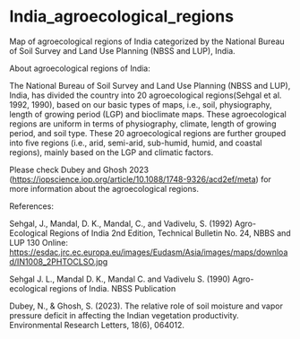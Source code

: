 # India_agroecological_regions
Map of agroecological regions of India categorized by the National Bureau of Soil Survey and Land Use Planning (NBSS and LUP), India.

About agroecological regions of India: 

The National Bureau of Soil Survey and Land Use Planning (NBSS and LUP), India, has divided the country into 20 agroecological regions ​(Sehgal et al. 1992, 1990), based on our basic types of maps, i.e., soil, physiography, length of growing period (LGP) and bioclimate maps. These agroecological regions are uniform in terms of physiography, climate, length of growing period, and soil type. These 20 agroecological regions are further grouped into five regions (i.e., arid, semi-arid, sub-humid, humid, and coastal regions), mainly based on the LGP and climatic factors.

Please check Dubey and Ghosh 2023 (https://iopscience.iop.org/article/10.1088/1748-9326/acd2ef/meta) for more information about the agroecological regions.

References:

​Sehgal, J., Mandal, D. K., Mandal, C., and Vadivelu, S. (1992) Agro-Ecological Regions of India 2nd Edition, Technical Bulletin No. 24, NBBS and LUP 130 Online: https://esdac.jrc.ec.europa.eu/images/Eudasm/Asia/images/maps/download/IN1008_2PHTOCLSO.jpg

​Sehgal J. L., Mandal D. K., Mandal C. and Vadivelu S. (1990) Agro-ecological regions of India. NBSS Publication

Dubey, N., & Ghosh, S. (2023). The relative role of soil moisture and vapor pressure deficit in affecting the Indian vegetation productivity. Environmental Research Letters, 18(6), 064012.
